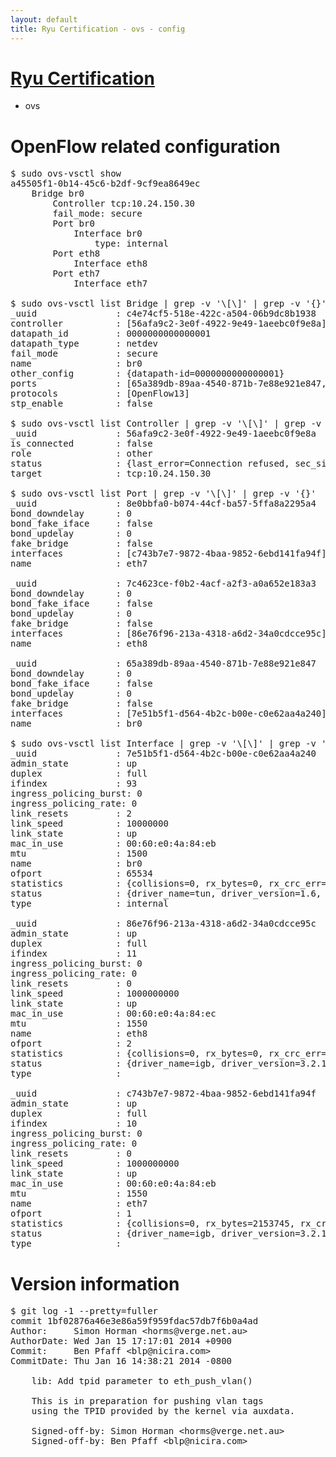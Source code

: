 ```yaml
---
layout: default
title: Ryu Certification - ovs - config
---
```

# [Ryu Certification](http://osrg.github.io/ryu/certification.html)
* ovs 

# OpenFlow related configuration
<pre>
$ sudo ovs-vsctl show
a45505f1-0b14-45c6-b2df-9cf9ea8649ec
    Bridge br0
        Controller tcp:10.24.150.30
        fail_mode: secure
        Port br0
            Interface br0
                type: internal
        Port eth8
            Interface eth8
        Port eth7
            Interface eth7

$ sudo ovs-vsctl list Bridge | grep -v '\[\]' | grep -v '{}'
_uuid               : c4e74cf5-518e-422c-a504-06b9dc8b1938
controller          : [56afa9c2-3e0f-4922-9e49-1aeebc0f9e8a]
datapath_id         : 0000000000000001
datapath_type       : netdev
fail_mode           : secure
name                : br0
other_config        : {datapath-id=0000000000000001}
ports               : [65a389db-89aa-4540-871b-7e88e921e847, 7c4623ce-f0b2-4acf-a2f3-a0a652e183a3, 8e0bbfa0-b074-44cf-ba57-5ffa8a2295a4]
protocols           : [OpenFlow13]
stp_enable          : false

$ sudo ovs-vsctl list Controller | grep -v '\[\]' | grep -v '{}'
_uuid               : 56afa9c2-3e0f-4922-9e49-1aeebc0f9e8a
is_connected        : false
role                : other
status              : {last_error=Connection refused, sec_since_connect=301, sec_since_disconnect=2, state=BACKOFF}
target              : tcp:10.24.150.30

$ sudo ovs-vsctl list Port | grep -v '\[\]' | grep -v '{}'
_uuid               : 8e0bbfa0-b074-44cf-ba57-5ffa8a2295a4
bond_downdelay      : 0
bond_fake_iface     : false
bond_updelay        : 0
fake_bridge         : false
interfaces          : [c743b7e7-9872-4baa-9852-6ebd141fa94f]
name                : eth7

_uuid               : 7c4623ce-f0b2-4acf-a2f3-a0a652e183a3
bond_downdelay      : 0
bond_fake_iface     : false
bond_updelay        : 0
fake_bridge         : false
interfaces          : [86e76f96-213a-4318-a6d2-34a0cdcce95c]
name                : eth8

_uuid               : 65a389db-89aa-4540-871b-7e88e921e847
bond_downdelay      : 0
bond_fake_iface     : false
bond_updelay        : 0
fake_bridge         : false
interfaces          : [7e51b5f1-d564-4b2c-b00e-c0e62aa4a240]
name                : br0

$ sudo ovs-vsctl list Interface | grep -v '\[\]' | grep -v '{}'
_uuid               : 7e51b5f1-d564-4b2c-b00e-c0e62aa4a240
admin_state         : up
duplex              : full
ifindex             : 93
ingress_policing_burst: 0
ingress_policing_rate: 0
link_resets         : 2
link_speed          : 10000000
link_state          : up
mac_in_use          : 00:60:e0:4a:84:eb
mtu                 : 1500
name                : br0
ofport              : 65534
statistics          : {collisions=0, rx_bytes=0, rx_crc_err=0, rx_dropped=0, rx_errors=0, rx_frame_err=0, rx_over_err=0, rx_packets=0, tx_bytes=0, tx_dropped=0, tx_errors=0, tx_packets=0}
status              : {driver_name=tun, driver_version=1.6, firmware_version=N/A}
type                : internal

_uuid               : 86e76f96-213a-4318-a6d2-34a0cdcce95c
admin_state         : up
duplex              : full
ifindex             : 11
ingress_policing_burst: 0
ingress_policing_rate: 0
link_resets         : 0
link_speed          : 1000000000
link_state          : up
mac_in_use          : 00:60:e0:4a:84:ec
mtu                 : 1550
name                : eth8
ofport              : 2
statistics          : {collisions=0, rx_bytes=0, rx_crc_err=0, rx_dropped=0, rx_errors=0, rx_frame_err=0, rx_over_err=0, rx_packets=0, tx_bytes=673812, tx_dropped=0, tx_errors=0, tx_packets=7260}
status              : {driver_name=igb, driver_version=3.2.10-k, firmware_version=3.10-0}
type                : 

_uuid               : c743b7e7-9872-4baa-9852-6ebd141fa94f
admin_state         : up
duplex              : full
ifindex             : 10
ingress_policing_burst: 0
ingress_policing_rate: 0
link_resets         : 0
link_speed          : 1000000000
link_state          : up
mac_in_use          : 00:60:e0:4a:84:eb
mtu                 : 1550
name                : eth7
ofport              : 1
statistics          : {collisions=0, rx_bytes=2153745, rx_crc_err=0, rx_dropped=0, rx_errors=0, rx_frame_err=0, rx_over_err=0, rx_packets=21780, tx_bytes=0, tx_dropped=0, tx_errors=0, tx_packets=0}
status              : {driver_name=igb, driver_version=3.2.10-k, firmware_version=3.10-0}
type                : 
</pre>

# Version information
<pre>
$ git log -1 --pretty=fuller
commit 1bf02876a46e3e86a59f959fdac57db7f6b0a4ad
Author:     Simon Horman &lt;horms@verge.net.au&gt;
AuthorDate: Wed Jan 15 17:17:01 2014 +0900
Commit:     Ben Pfaff &lt;blp@nicira.com&gt;
CommitDate: Thu Jan 16 14:38:21 2014 -0800

    lib: Add tpid parameter to eth_push_vlan()
    
    This is in preparation for pushing vlan tags
    using the TPID provided by the kernel via auxdata.
    
    Signed-off-by: Simon Horman &lt;horms@verge.net.au&gt;
    Signed-off-by: Ben Pfaff &lt;blp@nicira.com&gt;
</pre>
